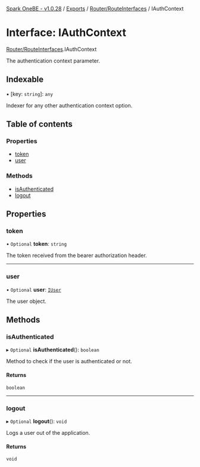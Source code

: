 [Spark OneBE - v1.0.28](../README.md) / [Exports](../modules.md) / [Router/RouteInterfaces](../modules/Router_RouteInterfaces.md) / IAuthContext

# Interface: IAuthContext

[Router/RouteInterfaces](../modules/Router_RouteInterfaces.md).IAuthContext

The authentication context parameter.

## Indexable

▪ [key: `string`]: `any`

Indexer for any other authentication context option.

## Table of contents

### Properties

- [token](Router_RouteInterfaces.IAuthContext.md#token)
- [user](Router_RouteInterfaces.IAuthContext.md#user)

### Methods

- [isAuthenticated](Router_RouteInterfaces.IAuthContext.md#isauthenticated)
- [logout](Router_RouteInterfaces.IAuthContext.md#logout)

## Properties

### token

• `Optional` **token**: `string`

The token received from the bearer authorization header.

___

### user

• `Optional` **user**: [`IUser`](Authentication_IUser.IUser.md)

The user object.

## Methods

### isAuthenticated

▸ `Optional` **isAuthenticated**(): `boolean`

Method to check if the user is authenticated or not.

#### Returns

`boolean`

___

### logout

▸ `Optional` **logout**(): `void`

Logs a user out of the application.

#### Returns

`void`
